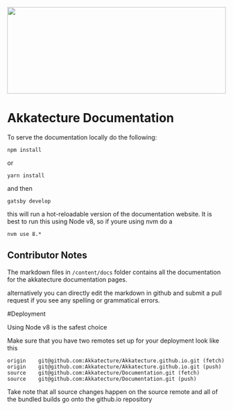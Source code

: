 <a href="https://akkatecture.net/"><img src="https://raw.githubusercontent.com/Lutando/Akkatecture/master/logo.svg?sanitize=true" width="100%" height="200"></a>

# Akkatecture Documentation
To serve the documentation locally do the following:
```
npm install 
```
or
```
yarn install
```

and then
```
gatsby develop
````

this will run a hot-reloadable version of the documentation website. It is best to run this using Node v8, so if youre using nvm do a 

```
nvm use 8.*
```

## Contributor Notes
The markdown files  in `/content/docs` folder contains all the documentation for the akkatecture documentation pages.

alternatively you can directly edit the markdown in github and submit a pull request if you see any spelling or grammatical errors.

#Deployment

Using Node v8 is the safest choice

Make sure that you have two remotes set up for your deployment look like this

```
origin    git@github.com:Akkatecture/Akkatecture.github.io.git (fetch)
origin    git@github.com:Akkatecture/Akkatecture.github.io.git (push)
source    git@github.com:Akkatecture/Documentation.git (fetch)
source    git@github.com:Akkatecture/Documentation.git (push)
```

Take note that all source changes happen on the source remote and all of the bundled builds go onto the github.io repository